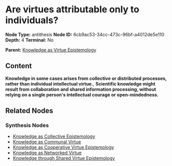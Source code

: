 # Are virtues attributable only to individuals?

**Node Type:** antithesis
**Node ID:** 6cb9ac53-34cc-473c-96bf-a4012de5e110
**Depth:** 4
**Terminal:** No

**Parent:** [Knowledge as Virtue Epistemology](knowledge-as-virtue-epistemology-synthesis-faa40f73-9899-47c8-a146-c55796ba2421.md)

## Content

**Knowledge in some cases arises from collective or distributed processes, rather than individual intellectual virtue.**, **Scientific knowledge might result from collaboration and shared information processing, without relying on a single person's intellectual courage or open-mindedness.**

## Related Nodes

### Synthesis Nodes

- [Knowledge as Collective Epistemology](knowledge-as-collective-epistemology-synthesis-57ad4e89-81ce-43dd-bcc8-c3147be9e0a8.md)
- [Knowledge as Communal Virtue](knowledge-as-communal-virtue-synthesis-c2a126ae-4197-4485-9808-158005cab282.md)
- [Knowledge as Cooperative Virtue Epistemology](knowledge-as-cooperative-virtue-epistemology-synthesis-5383de45-d327-4a97-b03c-2377a6607afd.md)
- [Knowledge as Networked Virtue](knowledge-as-networked-virtue-synthesis-3add3494-9161-441c-b33e-cdc59dd339ff.md)
- [Knowledge through Shared Virtue Epistemology](knowledge-through-shared-virtue-epistemology-synthesis-feed6f31-bb99-44f7-86b5-b8026c7907bf.md)
